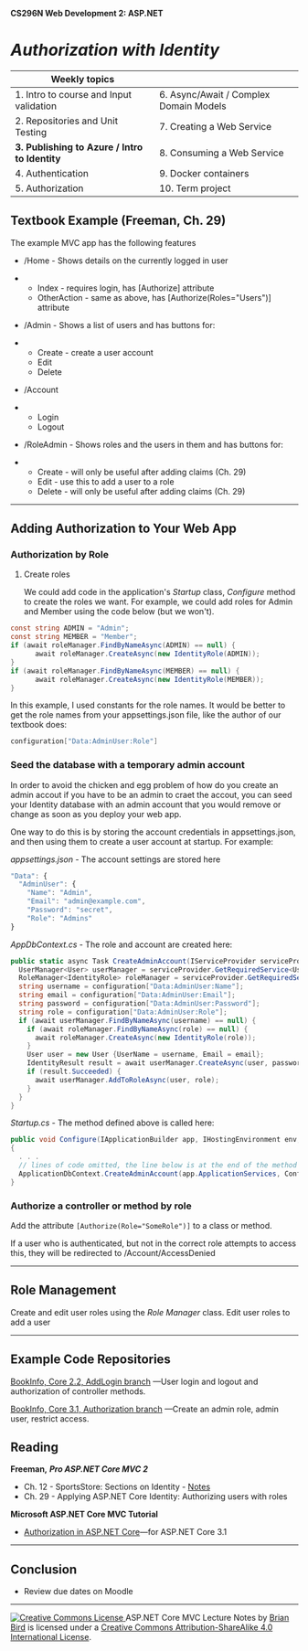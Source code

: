 **CS296N Web Development 2: ASP.NET**                                                 

# *Authorization with Identity*

| Weekly topics                                  |                                        |
| ---------------------------------------------- | -------------------------------------- |
| 1. Intro to course and Input validation        | 6. Async/Await / Complex Domain Models |
| 2. Repositories and Unit Testing               | 7. Creating a Web Service              |
| **3. Publishing to Azure / Intro to Identity** | 8. Consuming a Web Service             |
| 4. Authentication                              | 9. Docker containers                   |
| 5. Authorization                               | 10. Term project                       |



## Textbook Example (Freeman, Ch. 29)

The example MVC app has the following features 

- /Home - Shows details on the currently logged in user

- - Index - requires login, has [Authorize] attribute
  - OtherAction - same as above, has [Authorize(Roles="Users")] attribute 

- /Admin - Shows a list of users and has buttons for:

- - Create - create a user account
  - Edit
  - Delete

- /Account

- - Login
  - Logout

- /RoleAdmin - Shows roles and the users in them and has buttons for:

- - Create - will only be useful after adding claims (Ch. 29)
  - Edit - use this to add a user to a role 
  - Delete - will only be useful after adding claims (Ch. 29)

------



## Adding Authorization to Your Web App

### Authorization by Role

1. Create roles

   We could add code in the application's *Startup* class, *Configure* method to create the roles we want. For example, we could add roles for Admin and Member using the code below (but we won't).

```C#
const string ADMIN = "Admin";
const string MEMBER = "Member";
if (await roleManager.FindByNameAsync(ADMIN) == null) {
      await roleManager.CreateAsync(new IdentityRole(ADMIN));
}
if (await roleManager.FindByNameAsync(MEMBER) == null) {
      await roleManager.CreateAsync(new IdentityRole(MEMBER));
}
```

In this example, I used constants for the role names. It would be better to get the role names from your appsettings.json file, like the author of our textbook does:

```C#
configuration["Data:AdminUser:Role"]
```



### Seed the database with a temporary admin account

In order to avoid the chicken and egg problem of how do you create an admin accout if you have to be an admin to craet the accout, you can seed your Identity database with an admin account that you would remove or change as soon as you deploy your web app.

One way to do this is by storing the account credentials in appsettings.json, and then using them to create a user account at startup. For example:

*appsettings.json* - The account settings are stored here

```javascript
"Data": {
  "AdminUser": {
    "Name": "Admin",
    "Email": "admin@example.com",
    "Password": "secret",
    "Role": "Admins"
}
```



*AppDbContext.cs* - The role and account are created here:

```C#
public static async Task CreateAdminAccount(IServiceProvider serviceProvider, IConfiguration configuration) {
  UserManager<User> userManager = serviceProvider.GetRequiredService<UserManager<User>>();
  RoleManager<IdentityRole> roleManager = serviceProvider.GetRequiredService<RoleManager<IdentityRole>>();
  string username = configuration["Data:AdminUser:Name"];
  string email = configuration["Data:AdminUser:Email"];
  string password = configuration["Data:AdminUser:Password"];
  string role = configuration["Data:AdminUser:Role"];
  if (await userManager.FindByNameAsync(username) == null) {
    if (await roleManager.FindByNameAsync(role) == null) {
      await roleManager.CreateAsync(new IdentityRole(role));
    }
    User user = new User {UserName = username, Email = email};
    IdentityResult result = await userManager.CreateAsync(user, password);
    if (result.Succeeded) {
      await userManager.AddToRoleAsync(user, role);
    }
  }
}
```

*Startup.cs* - The method defined above is called here:

```C#
public void Configure(IApplicationBuilder app, IHostingEnvironment env, ILoggerFactory loggerFactory)
{
  . . . 
  // lines of code omitted, the line below is at the end of the method
  ApplicationDbContext.CreateAdminAccount(app.ApplicationServices, Configuration).Wait();
}
```



### Authorize a controller or method by role

Add the attribute `[Authorize(Role="SomeRole")]` to a class or method.

If a user who is authenticated, but not in the correct role attempts to access this, they will be redirected to /Account/AccessDenied

------

## Role Management

Create and edit user roles using the *Role* *Manager* class.
Edit user roles to add a user 

------



## Example Code Repositories

[BookInfo, Core 2.2, AddLogin branch](https://github.com/LCC-CIT/CS296N-BookInfo-Core-2/tree/AddIdentity) &mdash;User login and logout and authorization of controller methods.

[BookInfo, Core 3.1, Authorization branch](https://github.com/ProfBird/BookInfo-WebApp-Core3/tree/Authorization) &mdash;Create an admin role, admin user, restrict access.

### 

## Reading

**Freeman,** ***Pro ASP.NET Core MVC 2***

- Ch. 12 - SportsStore: Sections on Identity - [Notes](SportsStoreCh12.html)
- Ch. 29 - Applying ASP.NET Core Identity: Authorizing users with roles 

**Microsoft ASP.NET Core MVC Tutorial** 

- [Authorization in ASP.NET Core](https://docs.microsoft.com/en-us/aspnet/core/security/authorization/)&mdash;for ASP.NET Core 3.1 

------

## Conclusion

- Review due dates on Moodle

------

[![Creative Commons License](https://i.creativecommons.org/l/by-sa/4.0/88x31.png) ](http://creativecommons.org/licenses/by-sa/4.0/)
ASP.NET Core MVC Lecture Notes by [Brian Bird](https://birdsbits.blog) is licensed under a [Creative Commons Attribution-ShareAlike 4.0 International License](http://creativecommons.org/licenses/by-sa/4.0/). 